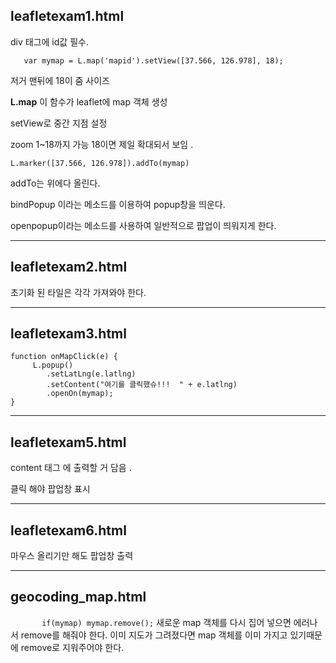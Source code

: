 ## leafletexam1.html

div 태그에 id값 필수.  

`	var mymap = L.map('mapid').setView([37.566, 126.978], 18);` 

저거 맨뒤에 18이 줌 사이즈

**L.map** 이 함수가 leaflet에 map 객체 생성 

setView로 중간 지점 설정

zoom 1~18까지 가능 18이면 제일 확대되서 보임 . 

`L.marker([37.566, 126.978]).addTo(mymap)`

addTo는 위에다 올린다.

bindPopup 이라는 메소드를 이용하여 popup창을 띄운다. 

openpopup이라는 메소드를 사용하여 일반적으로 팝업이 띄워지게 한다. 

---

## leafletexam2.html

초기화 된 타일은 각각 가져와야 한다. 

---

## leafletexam3.html

	function onMapClick(e) {
		 L.popup()	  
		    .setLatLng(e.latlng)
	        .setContent("여기를 클릭했슈!!!  " + e.latlng)
	        .openOn(mymap);
	}
---

## leafletexam5.html

content 태그 에 출력할 거 담음 .

클릭 해야 팝업창 표시

---

## leafletexam6.html

마우스 올리기만 해도 팝업창 출력

---

## geocoding_map.html

`		if(mymap)
					mymap.remove();` 새로운 map 객체를 다시 집어 넣으면 에러나서 remove를 해줘야 한다. 이미 지도가 그려졌다면 map 객체를 이미 가지고 있기때문에 remove로 지워주어야 한다. 


